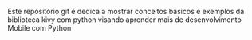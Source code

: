 Este repositório git é dedica a mostrar conceitos basicos e exemplos da biblioteca kivy com python visando aprender mais de desenvolvimento Mobile com Python

